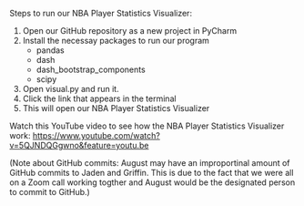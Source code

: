 Steps to run our NBA Player Statistics Visualizer:

1. Open our GitHub repository as a new project in PyCharm
2. Install the necessay packages to run our program
   - pandas
   - dash
   - dash_bootstrap_components
   - scipy
3. Open visual.py and run it.
4. Click the link that appears in the terminal
5. This will open our NBA Player Statistics Visualizer

Watch this YouTube video to see how the NBA Player Statistics Visualizer work: https://www.youtube.com/watch?v=5QJNDQGgwno&feature=youtu.be

(Note about GitHub commits: August may have an improportinal amount of GitHub commits to Jaden and Griffin. This is due to the fact that we were all on a Zoom call working togther and August would be the designated person to commit to GitHub.)
